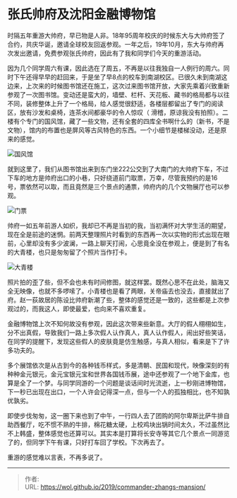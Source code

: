 # 张氏帅府及沈阳金融博物馆


时隔五年重游大帅府，早已物是人非。18年95周年校庆的时候东大与大帅府签了合约，共庆华诞，邀请全球校友回返参观。一年之后，19年10月，东大与帅府再次发出邀请，免费参观张氏帅府，因此有了我和同学们今天的重游活动。

因为几个同学周六有课，因此选在了周五，不再是以往我独自一人例行的周六。同时下午还得早早的赶回来，于是坐了早8点的校车到南湖校区。已很久未到南湖这边来，上次来的时候图书馆还在施工，这次过来图书馆开放，大家先乘着兴致重新参观了一次图书馆。变动还是蛮大的，墙壁、栏杆、天花板、藏书的格局都与以往不同，装修整体上升了一个格局，给人感觉很舒适，各楼层都留出了专门的阅读区，放有沙发和桌椅，连茶水间都豪华的令人惊叹（ 滑稽，原谅我没有拍照）。二楼有个专门的国风馆，藏了一些文物，还有全套的四库全书啊什么的（新书，不是文物），馆内的布置也是屏风等古风特色的东西。一个小细节是楼梯没动，还是原来的感觉。

![国风馆](https://picped-1301226557.cos.ap-beijing.myqcloud.com/SH_20191018_67079795-631a5700-f1c6-11e9-8236-89a4958613f4.jpg)

就到这里了，我们从图书馆出来到东门坐222公交到了大南门的大帅府下车，不过下车的地方是帅府出口的小巷，只好绕道前门取票，万幸，尽管我预约的是16号，票依然可以取，而且竟然是三个景点的通票，帅府内的几个文物展厅也可以参观。

![门票](https://picped-1301226557.cos.ap-beijing.myqcloud.com/SH_20191018_67080136-2438d100-f1c7-11e9-9f65-da6586c08d12.jpg)

帅府一如五年前游人如织，我却已不再是当初的我，当初满怀对大学生活的期望，现在全是前途的迷惘。前两天整理照片时看到的东西再一次以实物的形式出现在眼前，心里却没有多少波澜，一路上聊天打闹，心思竟全没在参观上，便是到了有名的大青楼，也只是匆匆留了个照片当作打卡。

![大青楼](https://picped-1301226557.cos.ap-beijing.myqcloud.com/SH_20191018_67079940-b7253b80-f1c6-11e9-9af0-9240134dcf5d.jpg)

照片拍的歪了些，但不会也未有时间修图，就这样罢。既然心思不在此处，脑海又全无映像，也就不多啰嗦了。小青楼也是看了两眼，关帝庙去也没去，直接就出了府。赵一荻故居的陈设比帅府新潮了些，整体的感觉还是一致的，这些都是上次参观过的，而我这人，即使最爱，也向来不喜欢重复。

金融博物馆上次不知何故没有参观，因此这次带来些新意。大厅的假人栩栩如生，分不出真假，导致我们一路上多次假人认作真人，真人认作假人，闹出好些笑话，在同学的提醒下，发现这些假人的皮肤竟是仿生触感，与真人相似，看来是下了许多功夫的。

多个展馆依次是从古到今的各种钱币样式，多是清朝、民国和现代，映像深刻的有种种金元银元，金元宝银元宝和世界各国钱币展，途中还参观了一个地下金库，也算是全了一个梦。与同学同游的一个问题是谈话间时光流逝，上一秒刚进博物馆，下一秒已出现在出口，一个人许会记得深一点，但与一个人的孤独相比，也不知孰优孰劣。

即使步伐匆匆，这一圈下来也到了中午，一行四人去了团购的阿尔卑斯比萨牛排自助西餐厅，吃不惯不熟的牛排，棉花糖太硬，上校鸡块出锅时间太久，不过虽然比不上韩盛，整体感觉也还算可以。其实本是打算将长安寺等其它几个景点一同游览了的，但同学下午有课，只好打车回了学校。下次再去了。

重游的感觉难以言表，不再多说了。

---

> 作者:   
> URL: https://wol.github.io/2019/commander-zhangs-mansion/  


